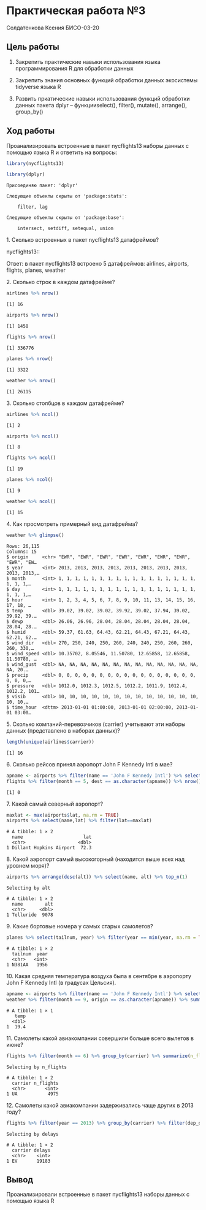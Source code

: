 # Практическая работа №3
Солдатенкова Ксения БИСО-03-20

## Цель работы

1.  Закрепить практические навыки использования языка программирования R
    для обработки данных

2.  Закрепить знания основных функций обработки данных экосистемы
    tidyverse языка R

3.  Развить пркатические навыки использования функций обработки данных
    пакета dplyr – функцииselect(), filter(), mutate(), arrange(),
    group_by()

## Ход работы

Проанализировать встроенные в пакет nycflights13 наборы данных с помощью
языка R и ответить на вопросы:

``` r
library(nycflights13)
```

``` r
library(dplyr)
```


    Присоединяю пакет: 'dplyr'

    Следующие объекты скрыты от 'package:stats':

        filter, lag

    Следующие объекты скрыты от 'package:base':

        intersect, setdiff, setequal, union

1\. Сколько встроенных в пакет nycflights13 датафреймов?

nycflights13::

Ответ: в пакет nycflights13 встроено 5 датафреймов: airlines, airports,
flights, planes, weather

2\. Сколько строк в каждом датафрейме?

``` r
airlines %>% nrow()
```

    [1] 16

``` r
airports %>% nrow()
```

    [1] 1458

``` r
flights %>% nrow()
```

    [1] 336776

``` r
planes %>% nrow()
```

    [1] 3322

``` r
weather %>% nrow()
```

    [1] 26115

3\. Сколько столбцов в каждом датафрейме?

``` r
airlines %>% ncol()
```

    [1] 2

``` r
airports %>% ncol()
```

    [1] 8

``` r
flights %>% ncol()
```

    [1] 19

``` r
planes %>% ncol()
```

    [1] 9

``` r
weather %>% ncol()
```

    [1] 15

4\. Как просмотреть примерный вид датафрейма?

``` r
weather %>% glimpse()
```

    Rows: 26,115
    Columns: 15
    $ origin     <chr> "EWR", "EWR", "EWR", "EWR", "EWR", "EWR", "EWR", "EWR", "EW…
    $ year       <int> 2013, 2013, 2013, 2013, 2013, 2013, 2013, 2013, 2013, 2013,…
    $ month      <int> 1, 1, 1, 1, 1, 1, 1, 1, 1, 1, 1, 1, 1, 1, 1, 1, 1, 1, 1, 1,…
    $ day        <int> 1, 1, 1, 1, 1, 1, 1, 1, 1, 1, 1, 1, 1, 1, 1, 1, 1, 1, 1, 1,…
    $ hour       <int> 1, 2, 3, 4, 5, 6, 7, 8, 9, 10, 11, 13, 14, 15, 16, 17, 18, …
    $ temp       <dbl> 39.02, 39.02, 39.02, 39.92, 39.02, 37.94, 39.02, 39.92, 39.…
    $ dewp       <dbl> 26.06, 26.96, 28.04, 28.04, 28.04, 28.04, 28.04, 28.04, 28.…
    $ humid      <dbl> 59.37, 61.63, 64.43, 62.21, 64.43, 67.21, 64.43, 62.21, 62.…
    $ wind_dir   <dbl> 270, 250, 240, 250, 260, 240, 240, 250, 260, 260, 260, 330,…
    $ wind_speed <dbl> 10.35702, 8.05546, 11.50780, 12.65858, 12.65858, 11.50780, …
    $ wind_gust  <dbl> NA, NA, NA, NA, NA, NA, NA, NA, NA, NA, NA, NA, NA, NA, 20.…
    $ precip     <dbl> 0, 0, 0, 0, 0, 0, 0, 0, 0, 0, 0, 0, 0, 0, 0, 0, 0, 0, 0, 0,…
    $ pressure   <dbl> 1012.0, 1012.3, 1012.5, 1012.2, 1011.9, 1012.4, 1012.2, 101…
    $ visib      <dbl> 10, 10, 10, 10, 10, 10, 10, 10, 10, 10, 10, 10, 10, 10, 10,…
    $ time_hour  <dttm> 2013-01-01 01:00:00, 2013-01-01 02:00:00, 2013-01-01 03:00…

5\. Сколько компаний-перевозчиков (carrier) учитывают эти наборы данных
(представлено в наборах данных)?

``` r
length(unique(airlines$carrier))
```

    [1] 16

6\. Сколько рейсов принял аэропорт John F Kennedy Intl в мае?

``` r
apname <- airports %>% filter(name == 'John F Kennedy Intl') %>% select(faa)
flights %>% filter(month == 5, dest == as.character(apname)) %>% nrow()
```

    [1] 0

7\. Какой самый северный аэропорт?

``` r
maxlat <- max(airports$lat, na.rm = TRUE)
airports %>% select(name,lat) %>% filter(lat==maxlat)
```

    # A tibble: 1 × 2
      name                      lat
      <chr>                   <dbl>
    1 Dillant Hopkins Airport  72.3

8\. Какой аэропорт самый высокогорный (находится выше всех над уровнем
моря)?

``` r
airports %>% arrange(desc(alt)) %>% select(name, alt) %>% top_n(1)
```

    Selecting by alt

    # A tibble: 1 × 2
      name        alt
      <chr>     <dbl>
    1 Telluride  9078

9\. Какие бортовые номера у самых старых самолетов?

``` r
planes %>% select(tailnum, year) %>% filter(year == min(year, na.rm = TRUE))
```

    # A tibble: 1 × 2
      tailnum  year
      <chr>   <int>
    1 N381AA   1956

10\. Какая средняя температура воздуха была в сентябре в аэропорту John
F Kennedy Intl (в градусах Цельсия).

``` r
apname <- airports %>% filter(name == 'John F Kennedy Intl') %>% select(faa)
weather %>% filter(month == 9, origin == as.character(apname)) %>% summarise('temp' = ((temp_mean = mean(temp, 0, na.rm = TRUE))-32)*5/9)
```

    # A tibble: 1 × 1
       temp
      <dbl>
    1  19.4

11\. Самолеты какой авиакомпании совершили больше всего вылетов в июне?

``` r
flights %>% filter(month == 6) %>% group_by(carrier) %>% summarize(n_flights = n()) %>% arrange(desc(n_flights)) %>% top_n(1)
```

    Selecting by n_flights

    # A tibble: 1 × 2
      carrier n_flights
      <chr>       <int>
    1 UA           4975

12\. Самолеты какой авиакомпании задерживались чаще других в 2013 году?

``` r
flights %>% filter(year == 2013) %>% group_by(carrier) %>% filter(dep_delay > 0, arr_delay > 0) %>% summarise('delays' = n()) %>% arrange(desc(delays)) %>% top_n(1)
```

    Selecting by delays

    # A tibble: 1 × 2
      carrier delays
      <chr>    <int>
    1 EV       19183

## Вывод

Проанализировали встроенные в пакет nycflights13 наборы данных с помощью
языка R

